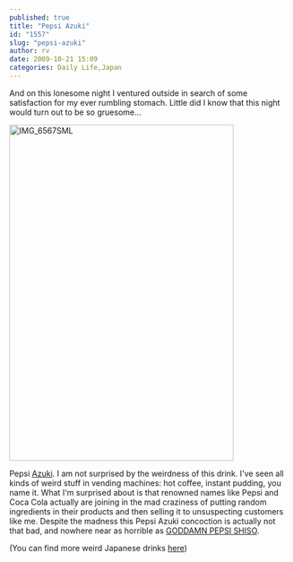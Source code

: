 ```yaml
---
published: true
title: "Pepsi Azuki"
id: "1557"
slug: "pepsi-azuki"
author: rv
date: 2009-10-21 15:09
categories: Daily Life,Japan
---
```

And on this lonesome night I ventured outside in search of some satisfaction for my ever rumbling stomach. Little did I know that this night would turn out to be so gruesome...

<a href="https://s3.amazonaws.com/cfwblog/uploads/2009/10/img_6567sml.jpg"><img class="aligncenter size-full wp-image-1558" title="IMG_6567SML" src="https://s3.amazonaws.com/cfwblog/uploads/2009/10/img_6567sml.jpg" alt="IMG_6567SML" width="400" height="600" /></a>

Pepsi <a href="https://en.wikipedia.org/wiki/Red_bean_paste" target="_blank">Azuki</a>. I am not surprised by the weirdness of this drink. I've seen all kinds of weird stuff in vending machines: hot coffee, instant pudding, you name it. What I'm surprised about is that renowned names like Pepsi and Coca Cola actually are joining in the mad craziness of putting random ingredients in their products and then selling it to unsuspecting customers like me. Despite the madness this Pepsi Azuki concoction is actually not that bad, and nowhere near as horrible as <a href="/blog/2009/06/24/goddamn-pepsi-shiso/" target="_blank">GODDAMN PEPSI SHISO</a>.

(You can find more weird Japanese drinks <a href="http://inventorspot.com/articles/ten_bizarre_japanese_soft_drinks_5225" target="_blank">here</a>)